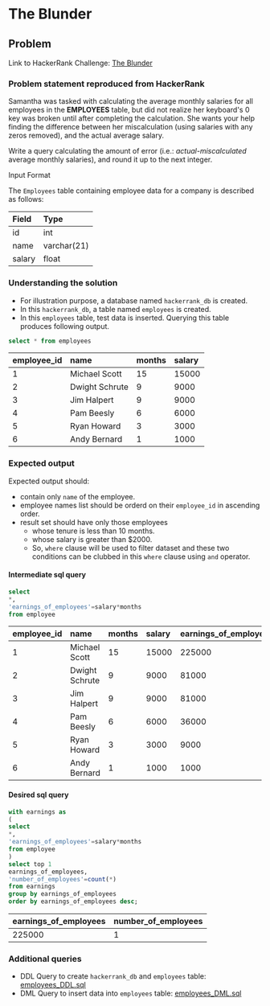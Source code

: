 # The Blunder


## Problem
Link to HackerRank Challenge: [The Blunder](https://www.hackerrank.com/challenges/the-blunder/problem)

### Problem statement reproduced from HackerRank
Samantha was tasked with calculating the average monthly salaries for all employees in the **EMPLOYEES** table, but did not realize her keyboard's 0 key was broken until after completing the calculation. She wants your help finding the difference between her miscalculation (using salaries with any zeros removed), and the actual average salary.

Write a query calculating the amount of error (i.e.: *actual-miscalculated* average monthly salaries), and round it up to the next integer.

Input Format

The `Employees` table containing employee data for a company is described as follows:

|    Field    |    Type     |
| :---------- | :---------- |
| id | int         |
| name        | varchar(21) |
| salary      | float       |

### Understanding the solution

- For illustration purpose, a database named `hackerrank_db` is created.
- In this `hackerrank_db`, a table named `employees` is created.
- In this `employees` table, test data is inserted. Querying this table produces following output.

```sql 
select * from employees
```
| employee_id |      name      | months | salary |
| :---------- | :------------- | :----- | :----- |
| 1           | Michael Scott  | 15     | 15000  |
| 2           | Dwight Schrute | 9      | 9000   |
| 3           | Jim Halpert    | 9      | 9000   |
| 4           | Pam Beesly     | 6      | 6000   |
| 5           | Ryan Howard    | 3      | 3000   |
| 6           | Andy Bernard   | 1      | 1000   |


### Expected output
Expected output should:
- contain only `name` of the employee.
- employee names list should be orderd on their `employee_id` in ascending order.
- result set should have only those employees 
  - whose tenure is less than 10 months.
  - whose salary is greater than $2000.
  - So, `where` clause will be used to filter dataset and these two conditions can be clubbed in this `where` clause using `and` operator.

#### Intermediate sql query
```sql 
select 
*, 
'earnings_of_employees'=salary*months
from employee
```
| employee_id |      name      | months | salary | earnings_of_employees |
| :---------- | :------------- | :----- | :----- | --------------------- |
| 1           | Michael Scott  | 15     | 15000  | 225000                |
| 2           | Dwight Schrute | 9      | 9000   | 81000                 |
| 3           | Jim Halpert    | 9      | 9000   | 81000                 |
| 4           | Pam Beesly     | 6      | 6000   | 36000                 |
| 5           | Ryan Howard    | 3      | 3000   | 9000                  |
| 6           | Andy Bernard   | 1      | 1000   | 1000                  |

#### Desired sql query
```sql 
with earnings as
(
select 
*, 
'earnings_of_employees'=salary*months
from employee
)
select top 1 
earnings_of_employees, 
'number_of_employees'=count(*) 
from earnings
group by earnings_of_employees
order by earnings_of_employees desc;
```
| earnings_of_employees | number_of_employees |
| :-------------------- | :------------------ |
| 225000                | 1                   |

### Additional queries

- DDL Query to create `hackerrank_db` and `employees` table: [employees_DDL.sql](employees_DDL.sql)
- DML Query to insert data into `employees` table: [employees_DML.sql](employees_DML.sql)


